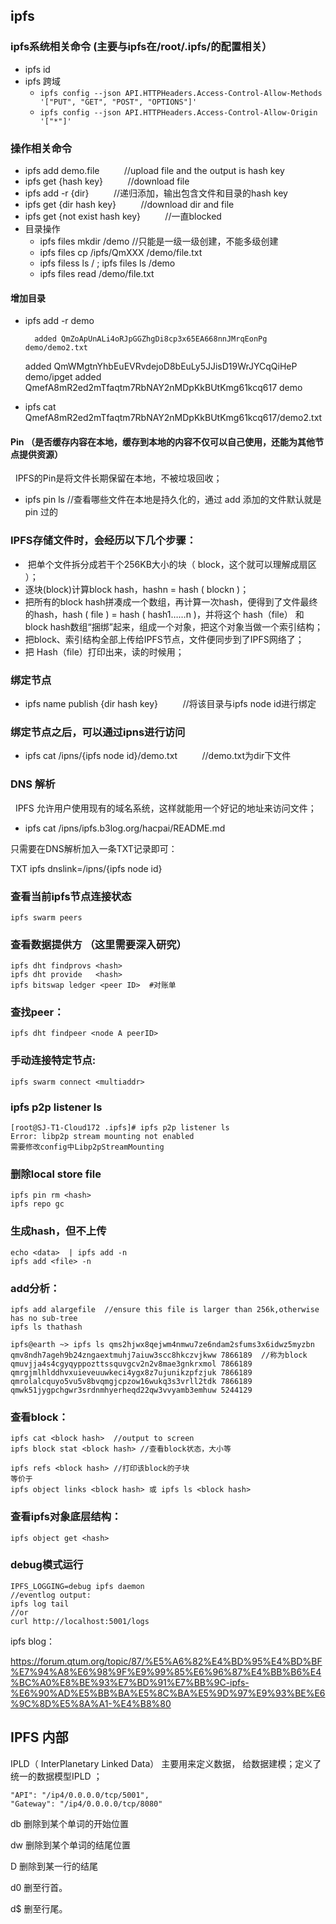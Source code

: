 ## ipfs

### ipfs系统相关命令 (主要与ipfs在/root/.ipfs/的配置相关）

- ipfs id
- ipfs 跨域
  - `ipfs config --json API.HTTPHeaders.Access-Control-Allow-Methods '["PUT", "GET", "POST", "OPTIONS"]'`
  - `ipfs config --json API.HTTPHeaders.Access-Control-Allow-Origin '["*"]'`

### 操作相关命令

- ipfs add demo.file   &nbsp;&nbsp;&nbsp;&nbsp;&nbsp;&nbsp;&nbsp;&nbsp;   //upload file and the output is hash key
- ipfs get {hash key}  &nbsp;&nbsp;&nbsp;&nbsp;&nbsp;&nbsp;&nbsp;&nbsp;   //download file
- ipfs add -r  {dir}   &nbsp;&nbsp;&nbsp;&nbsp;&nbsp;&nbsp;&nbsp;&nbsp;   //递归添加，输出包含文件和目录的hash key
- ipfs get {dir hash key} &nbsp;&nbsp;&nbsp;&nbsp;&nbsp;&nbsp;&nbsp;&nbsp;   //download dir and file
- ipfs get {not exist hash key} &nbsp;&nbsp;&nbsp;&nbsp;&nbsp;&nbsp;&nbsp;&nbsp; //一直blocked
- 目录操作
  - ipfs files  mkdir  /demo         //只能是一级一级创建，不能多级创建
  - ipfs files cp /ipfs/QmXXX   /demo/file.txt
  - ipfs filess ls /    ;  ipfs files ls /demo
  - ipfs files read /demo/file.txt

#### 增加目录

- ipfs add  -r demo

		added QmZoApUnALi4oRJpGGZhgDi8cp3x65EA668nnJMrqEonPg demo/demo2.txt
	added QmWMgtnYhbEuEVRvdejoD8bEuLy5JJisD19WrJYCqQiHeP demo/ipget
	added QmefA8mR2ed2mTfaqtm7RbNAY2nMDpKkBUtKmg61kcq617 demo

-  ipfs cat  QmefA8mR2ed2mTfaqtm7RbNAY2nMDpKkBUtKmg61kcq617/demo2.txt

#### Pin （是否缓存内容在本地，缓存到本地的内容不仅可以自己使用，还能为其他节点提供资源）

&nbsp;&nbsp;IPFS的Pin是将文件长期保留在本地，不被垃圾回收；

- ipfs pin ls  //查看哪些文件在本地是持久化的，通过 add 添加的文件默认就是 pin 过的

### IPFS存储文件时，会经历以下几个步骤：

-  把单个文件拆分成若干个256KB大小的块（ block，这个就可以理解成扇区 ）；
- 逐块(block)计算block hash，hashn = hash ( blockn )；
- 把所有的block hash拼凑成一个数组，再计算一次hash，便得到了文件最终的hash，hash ( file ) = hash ( hash1……n )，并将这个 hash（file） 和block hash数组“捆绑”起来，组成一个对象，把这个对象当做一个索引结构；
- 把block、索引结构全部上传给IPFS节点，文件便同步到了IPFS网络了；
-  把 Hash（file）打印出来，读的时候用；

### 绑定节点

- ipfs name publish {dir hash key} &nbsp;&nbsp;&nbsp;&nbsp;&nbsp;&nbsp;&nbsp;&nbsp;   //将该目录与ipfs node id进行绑定

### 绑定节点之后，可以通过ipns进行访问

- ipfs cat /ipns/{ipfs node id}/demo.txt &nbsp;&nbsp;&nbsp;&nbsp;&nbsp;&nbsp;&nbsp;&nbsp;  //demo.txt为dir下文件

### DNS 解析

&nbsp;&nbsp;IPFS 允许用户使用现有的域名系统，这样就能用一个好记的地址来访问文件；

- ipfs cat /ipns/ipfs.b3log.org/hacpai/README.md

只需要在DNS解析加入一条TXT记录即可：

TXT	ipfs	dnslink=/ipns/{ipfs node id}

### 查看当前ipfs节点连接状态

	ipfs swarm peers

### 查看数据提供方 （这里需要深入研究）

	ipfs dht findprovs <hash>
	ipfs dht provide   <hash>
	ipfs bitswap ledger <peer ID>  #对账单

### 查找peer：

	ipfs dht findpeer <node A peerID>

### 手动连接特定节点:

	ipfs swarm connect <multiaddr>


### ipfs p2p listener ls

	[root@SJ-T1-Cloud172 .ipfs]# ipfs p2p listener ls
	Error: libp2p stream mounting not enabled
	需要修改config中Libp2pStreamMounting

### 删除local store file

	ipfs pin rm <hash>
	ipfs repo gc


### 生成hash，但不上传

	echo <data>  | ipfs add -n
	ipfs add <file> -n

### add分析：

	ipfs add alargefile  //ensure this file is larger than 256k,otherwise has no sub-tree
	ipfs ls thathash

	ipfs@earth ~> ipfs ls qms2hjwx8qejwm4nmwu7ze6ndam2sfums3x6idwz5myzbn
	qmv8ndh7ageh9b24zngaextmuhj7aiuw3scc8hkczvjkww 7866189  //称为block
	qmuvjja4s4cgyqyppozttssquvgcv2n2v8mae3gnkrxmol 7866189
	qmrgjmlhlddhvxuieveuuwkeci4ygx8z7ujunikzpfzjuk 7866189
	qmrolalcquyo5vu5v8bvqmgjcpzow16wukq3s3vrll2tdk 7866189
	qmwk51jygpchgwr3srdnmhyerheqd22qw3vvyamb3emhuw 5244129

### 查看block：

	ipfs cat <block hash>  //output to screen
	ipfs block stat <block hash> //查看block状态，大小等

	ipfs refs <block hash> //打印该block的子块
	等价于
	ipfs object links <block hash> 或 ipfs ls <block hash>

### 查看ipfs对象底层结构：

	ipfs object get <hash>


### debug模式运行

	IPFS_LOGGING=debug ipfs daemon
	//eventlog output:
	ipfs log tail
	//or
	curl http://localhost:5001/logs

ipfs blog：

https://forum.qtum.org/topic/87/%E5%A6%82%E4%BD%95%E4%BD%BF%E7%94%A8%E6%98%9F%E9%99%85%E6%96%87%E4%BB%B6%E4%BC%A0%E8%BE%93%E7%BD%91%E7%BB%9C-ipfs-%E6%90%AD%E5%BB%BA%E5%8C%BA%E5%9D%97%E9%93%BE%E6%9C%8D%E5%8A%A1-%E4%B8%80

## IPFS 内部

IPLD（ InterPlanetary Linked Data） 主要用来定义数据， 给数据建模；定义了统一的数据模型IPLD ；

    "API": "/ip4/0.0.0.0/tcp/5001",
    "Gateway": "/ip4/0.0.0.0/tcp/8080"



db 删除到某个单词的开始位置

dw 删除到某个单词的结尾位置

D 删除到某一行的结尾

d0 删至行首。

d$ 删至行尾。
